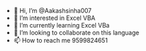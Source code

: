 - 👋 Hi, I’m @Aakashsinha007
- 👀 I’m interested in Excel VBA
- 🌱 I’m currently learning Excel VBa
- 💞️ I’m looking to collaborate on this language
- 📫 How to reach me 9599824651

<!---
Aakashsinha007/Aakashsinha007 is a ✨ special ✨ repository because its `README.md` (this file) appears on your GitHub profile.
You can click the Preview link to take a look at your changes.
--->
